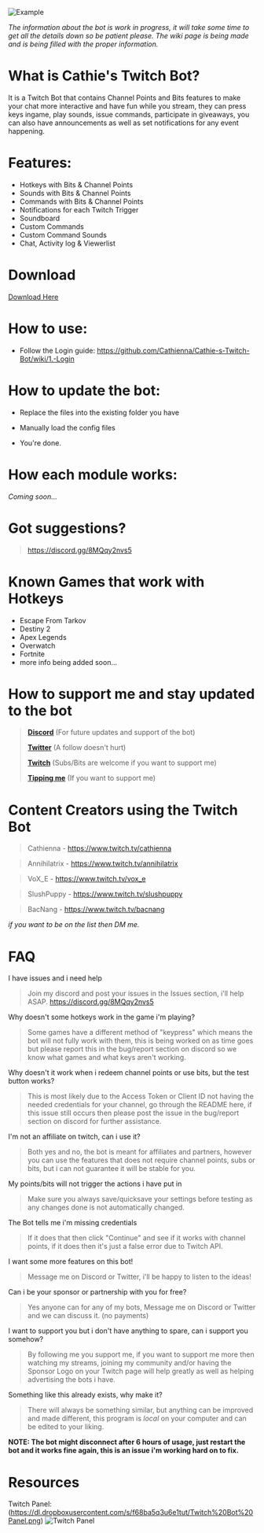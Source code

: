 
![Example](https://dl.dropboxusercontent.com/s/f68ba5q3u6e1tut/Twitch%20Bot%20Panel.png)

*The information about the bot is work in progress, it will take some time to get all the details down so be patient please.*
*The wiki page is being made and is being filled with the proper information.*

# What is Cathie's Twitch Bot?
It is a Twitch Bot that contains Channel Points and Bits features to make your chat more interactive and have fun while you stream, they can press keys ingame, play sounds, issue commands, participate in giveaways, you can also have announcements as well as set notifications for any event happening.


# Features:
 - Hotkeys with Bits & Channel Points
 - Sounds with Bits & Channel Points
 - Commands with Bits & Channel Points
 - Notifications for each Twitch Trigger
 - Soundboard
 - Custom Commands
 - Custom Command Sounds
 - Chat, Activity log & Viewerlist


# Download
[Download Here](https://github.com/Cathienna/Cathie-s-Twitch-Bot/releases)

# How to use:
- Follow the Login guide: https://github.com/Cathienna/Cathie-s-Twitch-Bot/wiki/1.-Login

# How to update the bot:
- Replace the files into the existing folder you have

- Manually load the config files

- You're done.


# How each module works:
*Coming soon...*


# Got suggestions?
> https://discord.gg/8MQqy2nvs5


# Known Games that work with Hotkeys

 - Escape From Tarkov
 - Destiny 2
 - Apex Legends
 - Overwatch
 - Fortnite
 - more info being added soon...

# How to support me and stay updated to the bot
> **[Discord](https://discord.gg/8MQqy2nvs5)** (For future updates and support of the bot)
> 
> **[Twitter](https://twitter.com/cathienna)** (A follow doesn't hurt)
> 
> **[Twitch](https://www.twitch.tv/cathienna)** (Subs/Bits are welcome if you want to support me)
> 
> **[Tipping me](https://streamelements.com/cathienna/tip)** (If you want to support me)

# Content Creators using the Twitch Bot
> Cathienna - https://www.twitch.tv/cathienna

> Annihilatrix - https://www.twitch.tv/annihilatrix

> VoX_E - https://www.twitch.tv/vox_e

> SlushPuppy - https://www.twitch.tv/slushpuppy

> BacNang - https://www.twitch.tv/bacnang

*if you want to be on the list then DM me.*

# FAQ
I have issues and i need help
> Join my discord and post your issues in the Issues section, i'll help ASAP. https://discord.gg/8MQqy2nvs5

Why doesn't some hotkeys work in the game i'm playing?
> Some games have a different method of "keypress" which means the bot will not fully work with them, this is being worked on as time goes but please report this in the bug/report section on discord so we know what games and what keys aren't working.

Why doesn't it work when i redeem channel points or use bits, but the test button works?
> This is most likely due to the Access Token or Client ID not having the needed credentials for your channel, go through the README here, if this issue still occurs then please post the issue in the bug/report section on discord for further assistance.

I'm not an affiliate on twitch, can i use it?
> Both yes and no, the bot is meant for affiliates and partners, however you can use the features that does not require channel points, subs or bits, but i can not guarantee it will be stable for you.

My points/bits will not trigger the actions i have put in
> Make sure you always save/quicksave your settings before testing as any changes done is not automatically changed.

The Bot tells me i'm missing credentials
> If it does that then click "Continue" and see if it works with channel points, if it does then it's just a false error due to Twitch API.

I want some more features on this bot!
> Message me on Discord or Twitter, i'll be happy to listen to the ideas!

Can i be your sponsor or partnership with you for free?
> Yes anyone can for any of my bots, Message me on Discord or Twitter and we can discuss it. (no payments)

I want to support you but i don't have anything to spare, can i support you somehow?
> By following me you support me, if you want to support me more then watching my streams, joining my community and/or having the Sponsor Logo on your Twitch page will help greatly as well as helping advertising the bots i have.

Something like this already exists, why make it?
> There will always be something similar, but anything can be improved and made different, this program is *local* on your computer and can be edited to your liking.

**NOTE: The bot might disconnect after 6 hours of usage, just restart the bot and it works fine again, this is an issue i'm working hard on to fix.**

# Resources
Twitch Panel: (https://dl.dropboxusercontent.com/s/f68ba5q3u6e1tut/Twitch%20Bot%20Panel.png)
![Twitch Panel](https://dl.dropboxusercontent.com/s/f68ba5q3u6e1tut/Twitch%20Bot%20Panel.png)
